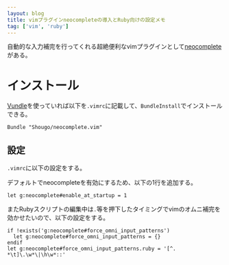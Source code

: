 ```yaml
---
layout: blog
title: vimプラグインneocompleteの導入とRuby向けの設定メモ
tag: ['vim', 'ruby']
---
```




自動的な入力補完を行ってくれる超絶便利なvimプラグインとして[neocomplete](https://github.com/Shougo/neocomplete.vim)がある。

# インストール

[Vundle](http://www.xmisao.com/2013/08/22/vundle.html)を使っていれば以下を`.vimrc`に記載して、`BundleInstall`でインストールできる。

~~~~
Bundle "Shougo/neocomplete.vim"
~~~~

## 設定

`.vimrc`に以下の設定をする。

デフォルトでneocompleteを有効にするため、以下の1行を追加する。

~~~~
let g:neocomplete#enable_at_startup = 1
~~~~

またRubyスクリプトの編集中は`.`等を押下したタイミングでvimのオムニ補完を効かせたいので、以下の設定をする。

~~~~
if !exists('g:neocomplete#force_omni_input_patterns')
  let g:neocomplete#force_omni_input_patterns = {}
endif
let g:neocomplete#force_omni_input_patterns.ruby = '[^. *\t]\.\w*\|\h\w*::'
~~~~
